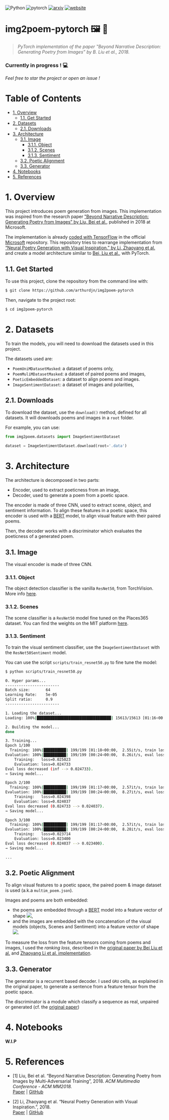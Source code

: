 ![Python](https://img.shields.io/badge/python-3.+-blue.svg)
![pytorch](https://img.shields.io/badge/pytorch-1.6.0-ee4c2c.svg)
[![arxiv](https://img.shields.io/badge/original%20paper-arxiv-red.svg)](https://arxiv.org/abs/1804.08473)
[![website](https://img.shields.io/website?url=http%3A%2F%2Farthurdujardin.com%2Fproject%2Fimg2poem.html)](https://arthurdujardin.com/project/img2poem.html)

<h1>img2poem-pytorch 🖼️ 📃</h1>

> _PyTorch implementation of the paper ‟Beyond Narrative Description: Generating Poetry from Images” by B. Liu et al., 2018._

<h3>Currently in progress ! 💻</h3>

_Feel free to star the project or open an issue !_

<h1>Table of Contents</h1>

<!-- TOC -->

- [1. Overview](#1-overview)
    - [1.1. Get Started](#11-get-started)
- [2. Datasets](#2-datasets)
    - [2.1. Downloads](#21-downloads)
- [3. Architecture](#3-architecture)
    - [3.1. Image](#31-image)
        - [3.1.1. Object](#311-object)
        - [3.1.2. Scenes](#312-scenes)
        - [3.1.3. Sentiment](#313-sentiment)
    - [3.2. Poetic Alignment](#32-poetic-alignment)
    - [3.3. Generator](#33-generator)
- [4. Notebooks](#4-notebooks)
- [5. References](#5-references)

<!-- /TOC -->

# 1. Overview

This project introduces poem generation from images. This implementation was inspired from the research paper [‟Beyond Narrative Description: Generating Poetry from Images” by Liu, Bei et al.](https://arxiv.org/abs/1804.08473), published in 2018 at Microsoft.

The implementation is already [coded with TensorFlow](https://github.com/researchmm/img2poem) in the official [Microsoft](https://github.com/researchmm) repository.
This repository tries to rearrange implementation from [“Neural Poetry Generation with Visual Inspiration.” by Li, Zhaoyang et al.](https://github.com/zhaoyanglijoey/Poem-From-Image)
and create a model architecture similar to [Bei, Liu et al.](https://github.com/researchmm/img2poem), with PyTorch.

## 1.1. Get Started

To use this project, clone the repository from the command line with:

```bash
$ git clone https://github.com/arthurdjn/img2poem-pytorch
```

Then, navigate to the project root:

```bash
$ cd img2poem-pytorch
```

# 2. Datasets

To train the models, you will need to download the datasets used in this project.

The datasets used are:

- `PoemUniMDatasetMasked`: a dataset of poems only,
- `PoemMuliMDatasetMasked`: a dataset of paired poems and images,
- `PoeticEmbeddedDataset`: a dataset to align poems and images.
- `ImageSentimentDataset`: a dataset of images and polarities,

## 2.1. Downloads

To download the dataset, use the `download()` method, defined for all datasets.
It will downloads poems and images in a `root` folder.

For example, you can use:

```python
from img2poem.datasets import ImageSentimentDataset

dataset = ImageSentimentDataset.download(root='.data')
```

# 3. Architecture

The architecture is decomposed in two parts:

- Encoder, used to extract poeticness from an image,
- Decoder, used to generate a poem from a poetic space.

The encoder is made of three CNN, used to extract scene, object, and sentiment information.
To align these features in a poetic space, this encoder is used with a [BERT](https://github.com/huggingface/transformers) model, to align visual feature with their paired poems.

Then, the decoder works with a discriminator which evaluates the poeticness of a generated poem.

## 3.1. Image

The visual encoder is made of three CNN.

### 3.1.1. Object

The object detection classifier is the vanilla `ResNet50`, from TorchVision. More info [here](https://pytorch.org/docs/stable/torchvision/models.html#torchvision.models.resnet50).

### 3.1.2. Scenes

The scene classifier is a `ResNet50` model fine tuned on the Places365 dataset.
You can find the weights on the MIT platform [here](http://places2.csail.mit.edu/models_places365/resnet50_places365.pth.tar).

### 3.1.3. Sentiment

To train the visual sentiment classifier, use the `ImageSentimentDataset` with the `ResNet50Sentiment` model.

You can use the script `scripts/train_resnet50.py` to fine tune the model:

```bash
$ python scripts/train_resnet50.py
```

```bash
0. Hyper params...
------------------------
Batch size:       64
Learning Rate:    5e-05
Split ratio:      0.9
------------------------

1. Loading the dataset...
Loading: 100%|█████████████████████████████████| 15613/15613 [01:16<00:00, 203.41it/s]

2. Building the model...
done

3. Training...
Epoch 1/100
  Training: 100%|██████████| 199/199 [01:18<00:00,  2.55it/s, train loss=0.030669]
Evaluation: 100%|██████████| 199/199 [00:24<00:00,  8.26it/s, eval loss=0.030008]
	Training:   loss=0.025023
	Evaluation: loss=0.024733
Eval loss decreased (inf --> 0.024733).
→ Saving model...

Epoch 2/100
  Training: 100%|██████████| 199/199 [01:17<00:00,  2.57it/s, train loss=0.030093]
Evaluation: 100%|██████████| 199/199 [00:24<00:00,  8.27it/s, eval loss=0.027973]
	Training:   loss=0.024398
	Evaluation: loss=0.024037
Eval loss decreased (0.024733 --> 0.024037).
→ Saving model...

Epoch 3/100
  Training: 100%|██████████| 199/199 [01:17<00:00,  2.57it/s, train loss=0.029633]
Evaluation: 100%|██████████| 199/199 [00:24<00:00,  8.28it/s, eval loss=0.029494]
	Training:   loss=0.023714
	Evaluation: loss=0.023400
Eval loss decreased (0.024037 --> 0.023400).
→ Saving model...

...
```

## 3.2. Poetic Alignment

To align visual features to a poetic space, the paired poem & image dataset is used (a.k.a `multim_poem.json`).

Images and poems are both embedded:

- the poems are embedded through a [BERT](https://github.com/huggingface/transformers) model into a feature vector of shape
  <img src="https://render.githubusercontent.com/render/math?math=(B, F)">,
- and the images are embedded with the concatenation of the visual models (objects, Scenes and Sentiment) into a feature vector of shape
  <img src="https://render.githubusercontent.com/render/math?math=(B, F)">.

To measure the loss from the feature tensors coming from poems and images, I used the _ranking loss_, described in the [original paper by Bei Liu et al.](https://arxiv.org/abs/1804.08473) and [Zhaoyang Li et al. implementation](https://github.com/zhaoyanglijoey/Poem-From-Image).

## 3.3. Generator

The generator is a recurrent based decoder. I used ``GRU`` cells, as explained in the original paper, to generate a sentence from a feature tensor from the poetic space.

The discriminator is a module which classify a sequence as real, unpaired or generated (cf. the [original paper](https://arxiv.org/abs/1804.08473))

# 4. Notebooks

**W.I.P**

# 5. References

- [1] Liu, Bei et al. “Beyond Narrative Description: Generating Poetry from Images by Multi-Adversarial Training”, 2018. _ACM Multimedia Conference - ACM MM2018._  
  [Paper](https://arxiv.org/abs/1804.08473) | [GitHub](https://github.com/researchmm/img2poem)

- [2] Li, Zhaoyang et al. “Neural Poetry Generation with Visual Inspiration.”, 2018.  
  [Paper](https://github.com/zhaoyanglijoey/Poem-From-Image/blob/master/419_PoemGen_Report.pdf) | [GitHub](https://github.com/zhaoyanglijoey/Poem-From-Image)
